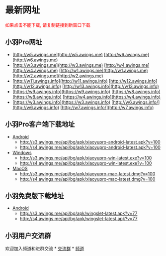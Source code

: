 # 最新网址
<span style="color:#FF0000;">如果点击不能下载, 请复制链接到新窗口下载</span>

## 小羽Pro网址
* [http://w5.awings.me](http://w5.awings.me) [http://w6.awings.me](http://w6.awings.me)
* [http://w3.awings.me](http://w3.awings.me) [http://w4.awings.me](http://w4.awings.me) [http://w1.awings.me](http://w1.awings.me) [http://w2.awings.me](http://w2.awings.me)
* [http://w11.awings.info](http://w11.awings.info)  [http://w12.awings.info](http://w12.awings.info) [http://w13.awings.info](http://w13.awings.info)
* [https://w9.awings.info](https://w9.awings.info) [https://w8.awings.info](https://w8.awings.info) [https://w4.awings.info](https://w4.awings.info)
* [https://w3.awings.info](https://w3.awings.info) [http://w6.awings.info/](http://w6.awings.info) [http://w7.awings.info/](http://w7.awings.info)

## 小羽Pro客户端下载地址
* [Android](https://s2.awings.me/api/bg/apk/xiaoyupro-android-latest.apk?v=100)
    * http://s3.awings.me/api/bg/apk/xiaoyupro-android-latest.apk?v=100
    * http://s4.awings.me/api/bg/apk/xiaoyupro-android-latest.apk?v=100
* [Windows](https://s2.awings.me/api/bg/apk/xiaoyupro-win-latest.exe?v=100)
    * http://s3.awings.me/api/bg/apk/xiaoyupro-win-latest.exe?v=100
    * http://s4.awings.me/api/bg/apk/xiaoyupro-win-latest.exe?v=100
* [MacOS](https://s2.awings.me/api/bg/apk/xiaoyupro-mac-latest.dmg?v=100)
    * http://s3.awings.me/api/bg/apk/xiaoyupro-mac-latest.dmg?v=100
    * http://s4.awings.me/api/bg/apk/xiaoyupro-mac-latest.dmg?v=100

## 小羽免费版下载地址
* [Android](https://s2.awings.me/api/bg/apk/wingslet-latest.apk?v=77)
    * http://s3.awings.me/api/bg/apk/wingslet-latest.apk?v=77
    * http://s4.awings.me/api/bg/apk/wingslet-latest.apk?v=77

## 小羽用户交流群
欢迎加入频道和进群交流
    * [交流群](https://t.me/xiaoyuorg)
    * [频道](https://t.me/xiaoyuclub)